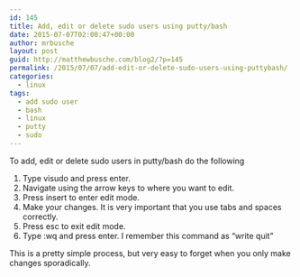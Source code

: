 ```yaml
---
id: 145
title: Add, edit or delete sudo users using putty/bash
date: 2015-07-07T02:00:47+00:00
author: mrbusche
layout: post
guid: http://matthewbusche.com/blog2/?p=145
permalink: /2015/07/07/add-edit-or-delete-sudo-users-using-puttybash/
categories:
  - linux
tags:
  - add sudo user
  - bash
  - linux
  - putty
  - sudo
---
```

To add, edit or delete sudo users in putty/bash do the following

  1. Type visudo and press enter.
  2. Navigate using the arrow keys to where you want to edit.
  3. Press insert to enter edit mode.
  4. Make your changes. It is very important that you use tabs and spaces correctly.
  5. Press esc to exit edit mode.
  6. Type :wq and press enter. I remember this command as &#8220;write quit&#8221;

This is a pretty simple process, but very easy to forget when you only make changes sporadically.